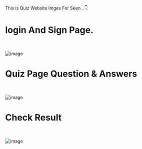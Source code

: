 This is Quiz Website Imges For Seen ..👇


# login And Sign Page.
<br>

![image](https://github.com/MohdHadi72/Quiz-Website-/assets/154020781/9e39cfa8-40aa-40ad-8ef4-daa03111b383)

# Quiz Page Question & Answers
<br>

![image](https://github.com/MohdHadi72/Quiz-Website-/assets/154020781/f763f00c-3343-4b7c-9a0e-0a0db40456fc)

# Check Result 
<br>

![image](https://github.com/MohdHadi72/Quiz-Website-/assets/154020781/54904f0a-7343-4470-a056-4585c91c6128)
